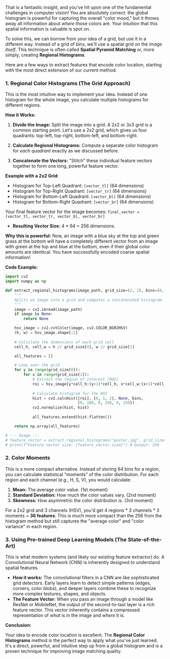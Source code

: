 That is a fantastic insight, and you've hit upon one of the fundamental challenges in computer vision! You are absolutely correct: the global histogram is powerful for capturing the overall "color mood," but it throws away all information about *where* those colors are. Your intuition that this spatial information is valuable is spot on.

To solve this, we can borrow from your idea of a grid, but use it in a different way. Instead of a grid of *bins*, we'll use a spatial grid on the *image itself*. This technique is often called **Spatial Pyramid Matching** or, more simply, creating **Regional Histograms**.

Here are a few ways to extract features that encode color location, starting with the most direct extension of our current method.

### 1. Regional Color Histograms (The Grid Approach)

This is the most intuitive way to implement your idea. Instead of one histogram for the whole image, you calculate multiple histograms for different regions.

**How it Works:**

1.  **Divide the Image:** Split the image into a grid. A 2x2 or 3x3 grid is a common starting point. Let's use a 2x2 grid, which gives us four quadrants: top-left, top-right, bottom-left, and bottom-right.

2.  **Calculate Regional Histograms:** Compute a separate color histogram for *each quadrant* exactly as we discussed before.

3.  **Concatenate the Vectors:** "Stitch" these individual feature vectors together to form one long, powerful feature vector.

**Example with a 2x2 Grid:**

*   Histogram for Top-Left Quadrant: `[vector_tl]` (64 dimensions)
*   Histogram for Top-Right Quadrant: `[vector_tr]` (64 dimensions)
*   Histogram for Bottom-Left Quadrant: `[vector_bl]` (64 dimensions)
*   Histogram for Bottom-Right Quadrant: `[vector_br]` (64 dimensions)

Your final feature vector for the image becomes:
`final_vector = [vector_tl, vector_tr, vector_bl, vector_br]`

*   **Resulting Vector Size:** 4 * 64 = 256 dimensions.

**Why this is powerful:** Now, an image with a blue sky at the top and green grass at the bottom will have a completely different vector from an image with green at the top and blue at the bottom, even if their global color amounts are identical. You have successfully encoded coarse spatial information!

**Code Example:**

```python
import cv2
import numpy as np

def extract_regional_histograms(image_path, grid_size=(2, 2), bins=(8, 8, 8)):
    """
    Splits an image into a grid and computes a concatenated histogram.
    """
    image = cv2.imread(image_path)
    if image is None:
        return None

    hsv_image = cv2.cvtColor(image, cv2.COLOR_BGR2HSV)
    (h, w) = hsv_image.shape[:2]
    
    # Calculate the dimensions of each grid cell
    cell_h, cell_w = h // grid_size[0], w // grid_size[1]

    all_features = []

    # Loop over the grid
    for y in range(grid_size[0]):
        for x in range(grid_size[1]):
            # Extract the region of interest (ROI)
            roi = hsv_image[y*cell_h:(y+1)*cell_h, x*cell_w:(x+1)*cell_w]
            
            # Calculate histogram for the ROI
            hist = cv2.calcHist([roi], [0, 1, 2], None, bins,
                                [0, 180, 0, 256, 0, 256])
            cv2.normalize(hist, hist)
            
            all_features.extend(hist.flatten())

    return np.array(all_features)

# --- Usage ---
# feature_vector = extract_regional_histograms("poster.jpg", grid_size=(2, 2))
# print(f"Feature vector size: {feature_vector.size}") # Output: 256
```

### 2. Color Moments

This is a more compact alternative. Instead of storing 64 bins for a region, you can calculate statistical "moments" of the color distribution. For each region and each channel (e.g., H, S, V), you would calculate:

1.  **Mean:** The average color value. (1st moment)
2.  **Standard Deviation:** How much the color values vary. (2nd moment)
3.  **Skewness:** How asymmetric the color distribution is. (3rd moment)

For a 2x2 grid and 3 channels (HSV), you'd get 4 regions \* 3 channels \* 3 moments = **36 features**. This is much more compact than the 256 from the histogram method but still captures the "average color" and "color variance" in each region.

### 3. Using Pre-trained Deep Learning Models (The State-of-the-Art)

This is what modern systems (and likely our existing feature extractor) do. A Convolutional Neural Network (CNN) is inherently designed to understand spatial features.

*   **How it works:** The convolutional filters in a CNN are like sophisticated grid detectors. Early layers learn to detect simple patterns (edges, corners, color blobs), and deeper layers combine these to recognize more complex textures, shapes, and objects.
*   **The Feature Vector:** When you pass an image through a model like ResNet or MobileNet, the output of the second-to-last layer is a rich feature vector. This vector inherently contains a compressed representation of *what* is in the image and *where* it is.

**Conclusion:**

Your idea to encode color location is excellent. The **Regional Color Histograms** method is the perfect way to apply what you've just learned. It's a direct, powerful, and intuitive step up from a global histogram and is a proven technique for improving image matching quality.